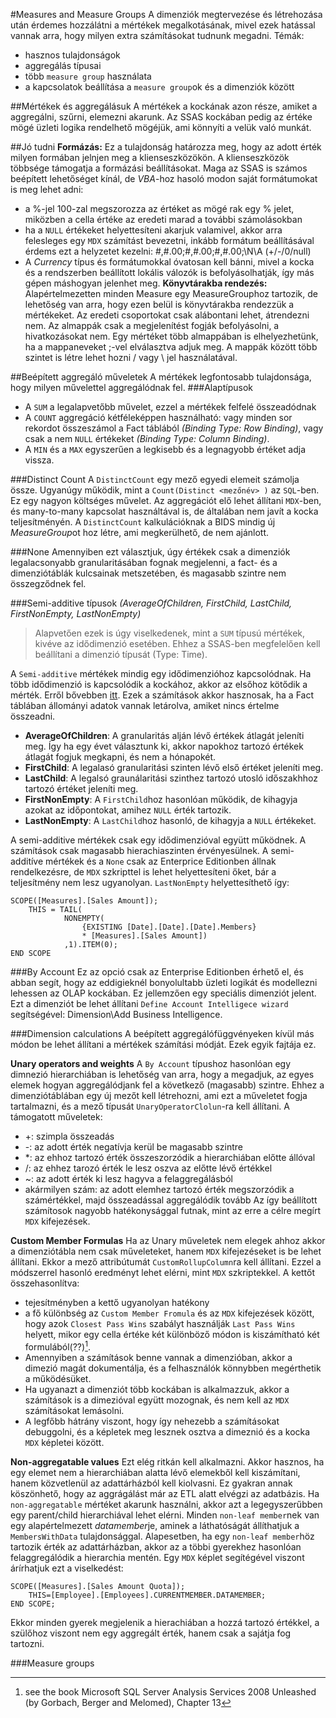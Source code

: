 #Measures and Measure Groups
A dimenziók megtervezése és létrehozása után érdemes hozzálátni a mértékek megalkotásának, mivel ezek hatással vannak arra, hogy milyen extra számításokat tudnunk megadni. 
Témák: 
 - hasznos tulajdonságok
 - aggregálás típusai
 - több `measure group` használata
 - a kapcsolatok beállítása a `measure group`ok és a dimenziók között

##Mértékek és aggregálásuk
A mértékek a kockának azon része, amiket a aggregálni, szűrni, elemezni akarunk. Az SSAS kockában pedig az értéke mögé üzleti logika rendelhető mögéjük, ami könnyíti a velük való munkát. 

##Jó tudni
**Formázás:** Ez a tulajdonság határozza meg, hogy az adott érték milyen formában jelnjen meg a klienseszközökön. A klienseszközök többsége támogatja a formázási beállításokat. 
Maga az SSAS is számos beépített lehetőséget kínál, de *VBA*-hoz hasoló modon saját formátumokat is meg lehet adni: 
 * a %-jel 100-zal megszorozza az értéket as mögé rak egy % jelet, miközben a cella értéke az eredeti marad a további számolásokban
 * ha a `NULL` értékeket helyettesíteni akarjuk valamivel, akkor arra felesleges egy `MDX` számítást bevezetni, inkább formátum beállításával érdems ezt a helyzetet kezelni: #,#.00;#,#.00;#,#.00;\N\A (+/-/0/null)
 * A *Currency* típus és formátumokkal óvatosan kell bánni, mivel a kocka és a rendszerben beállított lokális válozók is befolyásolhatják, így más gépen máshogyan jelenhet meg.
 **Könyvtárakba rendezés:** Alapértelmezetten minden Measure egy MeasureGrouphoz tartozik, de lehetőség van arra, hogy ezen belül is könyvtárakba rendezzük a mértékeket. Az eredeti csoportokat csak alábontani lehet, átrendezni nem. Az almappák csak a megjelenítést fogják befolyásolni, a hivatkozásokat nem. Egy mértéket több almappában is elhelyezhetünk, ha a mappaneveket ;-vel elválasztva adjuk meg. A mappák között több szintet is létre lehet hozni / vagy \ jel használatával. 

##Beépített aggregáló műveletek
A mértékek legfontosabb tulajdonsága, hogy milyen művelettel aggregálódnak fel. 
###Alaptípusok
 * A `SUM` a legalapvetőbb művelet, ezzel a mértékek felfelé összeadódnak
 * A `COUNT` aggregáció kétféleképpen használható: vagy minden sor rekordot összeszámol a Fact táblából *(Binding Type: Row Binding)*, vagy csak a nem `NULL` értékeket *(Binding Type: Column Binding)*.
 * A `MIN` és a `MAX` egyszerűen a legkisebb és a legnagyobb értéket adja vissza.

###Distinct Count
A `DistinctCount` egy mező egyedi elemeit számolja össze. Ugyanúgy működik, mint a `Count(Distinct <mezőnév> )` az `SQL`-ben. Ez egy nagyon költséges művelet. Az aggregációt elő lehet állítani `MDX`-ben, és many-to-many kapcsolat használtával is, de általában nem javít a kocka teljesítményén. 
A `DistinctCount` kalkulációknak a BIDS mindig új *MeasureGroup*ot hoz létre, ami megkerülhető, de nem ajánlott. 

###None
Amennyiben ezt választjuk, úgy értékek csak a dimenziók legalacsonyabb granularitásában fognak megjelenni, a fact- és a dimenziótáblák kulcsainak metszetében, és magasabb szintre nem összegződnek fel. 

###Semi-additive típusok
*(AverageOfChildren, FirstChild, LastChild, FirstNonEmpty, LastNonEmpty)*
>Alapvetően ezek is úgy viselkedenek, mint a `SUM` típusú mértékek, kivéve az idődimenzió esetében. Ehhez a SSAS-ben megfelelően kell beállítani a dimenzió típusát (Type: Time).

A `Semi-additive` mértékek mindig egy idődimenzióhoz kapcsolódnak. Ha több idődimenzió is kapcsolódik a kockához, akkor az elsőhoz kötődik a mérték. Erről bővebben [itt](http://www.artisconsulting.com/blogs/greggalloway/2009/2/19/lastnonempty-gotchas).
Ezek a számítások akkor hasznosak, ha a Fact táblában állományi adatok vannak letárolva, amiket nincs értelme összeadni. 
* **AverageOfChildren**: A granularitás alján lévő értékek átlagát jeleníti meg. Így ha egy évet választunk ki, akkor napokhoz tartozó értékek átlagát fogjuk megkapni, és nem a hónapokét.
* **FirstChild**: A legalasó granularitási szinten lévő első értéket jeleníti meg. 
* **LastChild**: A legalsó graunálaritási szinthez tartozó utosló időszakhhoz tartozó értéket jeleníti meg. 
* **FirstNonEmpty**: A `FirstChild`hoz hasonlóan működik, de kihagyja azokat az időpontokat, amihez `NULL` érték tartozik.
* **LastNonEmpty**: A `LastChild`hoz hasonló, de kihagyja a `NULL` értékeket. 

A semi-additive mértékek csak egy idődimenzióval együtt működnek. A számítások csak magasabb hierachiaszinten érvényesülnek. A semi-additíve mértékek és a `None` csak az Enterprice Editionben állnak rendelkezésre, de `MDX` szkripttel is lehet helyettesíteni őket, bár a teljesítmény nem lesz ugyanolyan. `LastNonEmpty` helyettesíthető így:

```MDX
SCOPE([Measures].[Sales Amount]);
	THIS = TAIL(
			NONEMPTY(
				{EXISTING [Date].[Date].[Date].Members}
				* [Measures].[Sales Amount])
			,1).ITEM(0);
END SCOPE
```

###By Account
Ez az opció csak az Enterprise Editionben érhető el, és abban segít, hogy az eddigieknél bonyolultabb üzleti logikát és modellezni lehessen az OLAP kockában. Ez jellemzően egy speciális dimenziót jelent.
Ezt a dimenziót be lehet állítani `Define Account Intelligece wizard` segítségével: Dimension\Add Business Intelligence.

###Dimension calculations
A beépített aggregálófüggvényeken kívül más módon be lehet állítani a mértékek számítási módját. Ezek egyik fajtája ez.

**Unary operators and weights**
A `By Account` típushoz hasonlóan egy dimnezió hierarchiában is lehetőség van arra, hogy a megadjuk, az egyes elemek hogyan aggregálódjank fel a következő (magasabb) szintre. Ehhez a dimenziótáblában egy új mezőt kell létrehozni, ami ezt a műveletet fogja tartalmazni, és a mező típusát `UnaryOperatorClolun`-ra kell állítani. A támogatott műveletek:
 * +: szimpla összeadás
 * -: az adott érték negatívja kerül be magasabb szintre
 * *: az ehhoz tartozó érték összeszorzódik a hierarchiában előtte állóval
 * /: az ehhez tarozó érték le lesz oszva az előtte lévő értékkel
 * ~: az adott érték ki lesz hagyva a felaggregálásból
 * akármilyen szám: az adott elemhez tartozó érték megszorzódik a számértékkel, majd összeadással aggregálódik tovább
 Az így beállított számítosok nagyobb hatékonysággal futnak, mint az erre a célre megírt `MDX` kifejezések.

**Custom Member Formulas**
Ha az Unary műveletek nem elegek ahhoz akkor a dimenziótábla nem csak műveleteket, hanem `MDX` kifejezéseket is be lehet állítani. Ekkor a mező attribútumát `CustomRollupColumn`ra kell állítani. 
Ezzel a módszerrel hasonló eredményt lehet elérni, mint `MDX` szkriptekkel. A kettőt összehasonlítva:
 * tejesítményben a kettő ugyanolyan hatékony
 * a fő különbség az `Custom Member Fromula` és az `MDX` kifejezések között, hogy azok `Closest Pass Wins` szabályt használják `Last Pass Wins` helyett, mikor egy cella értéke két különböző módon is kiszámítható két formulából(??)[^1]. 
 * Amennyiben a számítások benne vannak a dimenzióban, akkor a dimezió magát dokumentálja, és a felhasználók könnybben megérthetik a működésüket.
 * Ha ugyanazt a dimenziót több kockában is alkalmazzuk, akkor a számítások is a dimezióval együtt mozognak, és nem kell az `MDX` számításokat lemásolni.
 * A legfőbb hátrány viszont, hogy így nehezebb a számításokat debuggolni, és a képletek meg lesznek osztva a dimeznió és a kocka `MDX` képletei között. 

[^1]: see the book Microsoft SQL Server Analysis Services 2008 Unleashed (by Gorbach, Berger and Melomed), Chapter 13

**Non-aggregatable values**
Ezt elég ritkán kell alkalmazni. Akkor hasznos, ha egy elemet nem a hierarchiában alatta lévő elemekből kell kiszámítani, hanem közvetlenül az adattárházból kell kiolvasni. Ez gyakran annak köszönhető, hogy az aggrágálást már az ETL alatt elvégzi az adatbázis.
Ha `non-aggregatable` mértéket akarunk használni, akkor azt a legegyszerűbben egy parent/child hierarchiával lehet elérni. Minden `non-leaf member`nek van egy alapértelmezett *datamember*je, aminek a láthatóságát állíthatjuk a `MembersWithData` tulajdonsággal. Alapesetben, ha egy `non-leaf member`höz tartozik érték az adattárházban, akkor az a többi gyerekhez hasonlóan felaggregálódik a hierarchia mentén. Egy `MDX` képlet segítégével viszont árírhatjuk ezt a viselkedést:

```MDX
SCOPE([Measures].[Sales Amount Quota]);
	THIS=[Employee].[Employees].CURRENTMEMBER.DATAMEMBER;
END SCOPE;
```

Ekkor minden gyerek megjelenik a hierachiában a hozzá tartozó értékkel, a szülőhoz viszont nem egy aggregált érték, hanem csak a sajátja fog tartozni. 

###Measure groups

